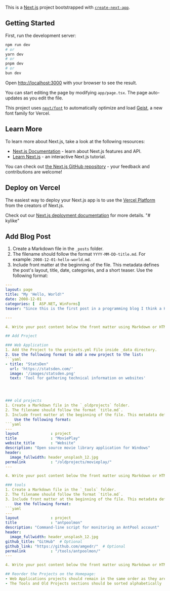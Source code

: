 This is a [Next.js](https://nextjs.org) project bootstrapped with [`create-next-app`](https://nextjs.org/docs/app/api-reference/cli/create-next-app).

## Getting Started

First, run the development server:

```bash
npm run dev
# or
yarn dev
# or
pnpm dev
# or
bun dev
```

Open [http://localhost:3000](http://localhost:3000) with your browser to see the result.

You can start editing the page by modifying `app/page.tsx`. The page auto-updates as you edit the file.

This project uses [`next/font`](https://nextjs.org/docs/app/building-your-application/optimizing/fonts) to automatically optimize and load [Geist](https://vercel.com/font), a new font family for Vercel.

## Learn More

To learn more about Next.js, take a look at the following resources:

- [Next.js Documentation](https://nextjs.org/docs) - learn about Next.js features and API.
- [Learn Next.js](https://nextjs.org/learn) - an interactive Next.js tutorial.

You can check out [the Next.js GitHub repository](https://github.com/vercel/next.js) - your feedback and contributions are welcome!

## Deploy on Vercel

The easiest way to deploy your Next.js app is to use the [Vercel Platform](https://vercel.com/new?utm_medium=default-template&filter=next.js&utm_source=create-next-app&utm_campaign=create-next-app-readme) from the creators of Next.js.

Check out our [Next.js deployment documentation](https://nextjs.org/docs/app/building-your-application/deploying) for more details.
"# kylike" 
## Add Blog Post

1. Create a Markdown file in the `_posts` folder.
2. The filename should follow the format `YYYY-MM-DD-title.md`. For example: `2008-12-01-hello-world.md`.
3. Include front matter at the beginning of the file. This metadata defines the post's layout, title, date, categories, and a short teaser.
	Use the following format:
```yaml
---
layout: page
title: "My 'Hello, World!"
date: 2008-12-01
categories: [  ASP.NET, WinForms]
teaser: "Since this is the first post in a programming blog I think a Hello World program in Winforms and ASP.NET is a good idea."

---

4. Write your post content below the front matter using Markdown or HTML.

## Add Project

### Web Application
1. Add the Project to the projects.yml File inside _data directory.
2. Use the following format to add a new project to the list:
```yaml
- title: "StatsDen"
  url: 'https://statsden.com/'
  image: '/images/statsden.png'
  text: 'Tool for gathering technical information on websites'




### old projects
1. Create a Markdown file in the `_oldprojects` folder.
2. The filename should follow the format `title.md`. 
3. Include front matter at the beginning of the file. This metadata defines the projects layout, title, website_title, file, website_link,description,header,permalink .
	Use the following format:
```yaml
---
layout              : project
title               : "MoviePlay"
website_title       : "Website"
description: "Open source movie library application for Windows"
header:
  image_fullwidth: header_unsplash_12.jpg
permalink           : "/oldprojects/movieplay/"
---

4. Write your post content below the front matter using Markdown or HTML.

### tools
1. Create a Markdown file in the `_tools` folder.
2. The filename should follow the format `title.md`. 
3. Include front matter at the beginning of the file. This metadata defines the projects layout, title,description,header,permalink . For github_title and github_link, they are optional, so you can include them only if needed.
	Use the following format:
```yaml
---
layout              : project
title               : "antpoolmon"
description: "Command-line script for monitoring an AntPool account"
header:
  image_fullwidth: header_unsplash_12.jpg
github_title: "GitHub"  # Optional
github_link: "https://github.com/amgedr/"  # Optional
permalink           : "/tools/antpoolmon/"
---

4. Write your post content below the front matter using Markdown or HTML.

## Reorder the Projects on the Homepage:
- Web Applications projects should remain in the same order as they are written in the code.
- The Tools and Old Projects sections should be sorted alphabetically
